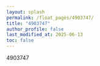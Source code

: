 ```yaml
---
layout: splash
permalink: /float_pages/4903747/
title: "4903747"
author_profile: false
last_modified_at: 2025-06-13
toc: false
---
```

 
4903747
